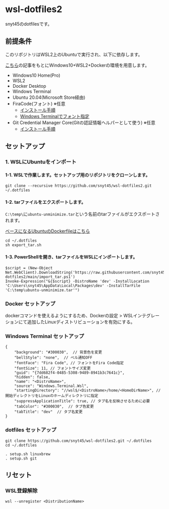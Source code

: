 # wsl-dotfiles2
snyt45のdotfilesです。

## 前提条件

このリポジトリはWSL2上のUbuntuで実行され、以下に依存します。

[こちら](https://snyt45.com/posts/20210806/wsl2-multiple-linux-distribution/)の記事をもとにWindows10+WSL2+Dockerの環境を用意します。

- Windows10 Home(Pro)
- WSL2
- Docker Desktop
- Windows Terminal
- Ubuntu 20.04(Microsoft Store経由)
- FiraCode(フォント) ※任意
  - [インストール手順](https://github.com/snyt45/windows10-dotfiles/blob/master/setup/manually_settings.txt#L100)
  - [Windows Terminalでフォント指定](https://github.com/snyt45/windows10-dotfiles/blob/master/setup/manually_settings.txt#L183)
- Git Credential Manager Core(Gitの認証情報ヘルパーとして使う) ※任意
  - [インストール手順](https://github.com/microsoft/Git-Credential-Manager-Core#windows)

## セットアップ
###  1. WSLにUbuntuをインポート

#### 1-1. WSLで作業します。セットアップ用のリポジトリをクローンします。
```
git clone --recursive https://github.com/snyt45/wsl-dotfiles2.git ~/.dotfiles
```

#### 1-2. tarファイルをエクスポートします。

`C:\temp\`に`ubuntu-unminimize.tar`という名前のtarファイルがエクスポートされます。

[ベースになるUbuntuのDockerfileはこちら](https://github.com/snyt45/ubuntu-unminimize)
```
cd ~/.dotfiles
sh export_tar.sh
```

#### 1-3. PowerShellを開き、tarファイルをWSLにインポートします。

```
$script = (New-Object Net.WebClient).DownloadString('https://raw.githubusercontent.com/snyt45/wsl-dotfiles2/main/import_tar.ps1')
Invoke-Expression("&{$script} -DistroName 'dev' -InstallLocation 'C:\Users\snyt45\AppData\Local\Packages\dev' -InstallTarFile 'C:\temp\ubuntu-unminimize.tar'")
```

### Docker セットアップ

dockerコマンドを使えるようにするため、Dockerの設定 > WSLインテグレーションにて追加したLinuxディストリビューションを有効にする。

### Windows Terminal セットアップ

```
{
    "background": "#300030",  // 背景色を変更
    "bellStyle": "none",  // ベル通知OFF
    "fontFace": "Fira Code", // フォントをFira Code指定
    "fontSize": 11, // フォントサイズ変更
    "guid": "{7dd682f4-0485-5308-9489-8941b3c7641c}",
    "hidden": false,
    "name": "<DistroName>",
    "source": "Windows.Terminal.Wsl",
    "startingDirectory": "//wsl$/<DistroName>/home/<HomeDirName>", // 開始ディレクトリをLinuxのホームディレクトリに指定
    "suppressApplicationTitle": true, // タブ名を反映させるために必要
    "tabColor": "#300030",  // タブ色変更
    "tabTitle": "dev"  // タブ名変更
}
```

### dotfiles セットアップ
```
git clone https://github.com/snyt45/wsl-dotfiles2.git ~/.dotfiles
cd ~/.dotfiles

. setup.sh linuxbrew
. setup.sh git
```

## リセット
### WSL登録解除

```
wsl --unregister <DistributionName>
```

